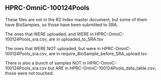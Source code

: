 ## HPRC-OmniC-100124Pools

These files are not in the R2 Index master document, but some of them have BioSamples, so those have been submitted to SRA.

The ones that WERE uploaded, and WERE in HPRC-OmniC-100124Pools_sra.csv, are in uploaded_to_SRA.tsv

The ones that WERE NOT uploaded, but were in HPRC-OmniC-100124Pools_sra.csv, are in require_BioSample_before_SRA_upload.tsv

There is also a bunch of samples NOT in HPRC-OmniC-100124Pools_sra.csv but ARE in HPRC-OmniC-100124Pools_data_table.csv; those were not touched.